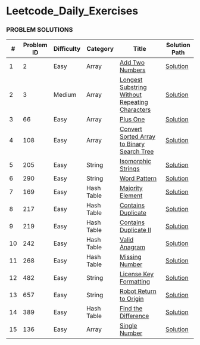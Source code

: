 # Leetcode_Daily_Exercises

### **PROBLEM SOLUTIONS**

| #   | Problem ID | Difficulty | Category   | Title                                                                                                                                       | Solution Path                                            |
|-----|------------|-------------|-------------|---------------------------------------------------------------------------------------------------------------------------------------------|----------------------------------------------------------|
| 1   | 2          | Easy        | Array       | [Add Two Numbers](https://leetcode.com/problems/add-two-numbers/)                                                                           | [Solution](../master/src/easy/addTwoNumbers.java)        |
| 2   | 3          | Medium      | Array       | [Longest Substring Without Repeating Characters](https://leetcode.com/problems/longest-substring-without-repeating-characters/description/) | [Solution](../master/src/medium/longestSubString.java)   |
| 3   | 66         | Easy        | Array       | [Plus One](https://leetcode.com/problems/plus-one/description/)                                                                             | [Solution](../master/src/easy/plusOne.java)              |
| 4   | 108        | Easy        | Array       | [Convert Sorted Array to Binary Search Tree](https://leetcode.com/problems/convert-sorted-array-to-binary-search-tree/description/)         | [Solution](../master/src/easy/convertSortedArray.java)   |
| 5   | 205        | Easy        | String      | [Isomorphic Strings](https://leetcode.com/problems/isomorphic-strings/description/)                                                         | [Solution](../master/src/easy/isomorphicString.java)     |
| 6   | 290        | Easy        | String      | [Word Pattern](https://leetcode.com/problems/word-pattern/description/)                                                                     | [Solution](../master/src/easy/wordPattern.java)          |
| 7   | 169        | Easy        | Hash Table  | [Majority Element](https://leetcode.com/problems/majority-element/description/)                                                             | [Solution](../master/src/easy/majorityElement.java)      |
| 8   | 217        | Easy        | Hash Table  | [Contains Duplicate](https://leetcode.com/problems/contains-duplicate/description/)                                                         | [Solution](../master/src/easy/containsDuplicate.java)    |
| 9   | 219        | Easy        | Hash Table  | [Contains Duplicate II](https://leetcode.com/problems/contains-duplicate-ii/description/)                                                   | [Solution](../master/src/easy/containsDuplicateII.java)  |
| 10  | 242        | Easy        | Hash Table  | [Valid Anagram](https://leetcode.com/problems/valid-anagram/description/)                                                                   | [Solution](../master/src/easy/validAnagram.java)         |
| 11  | 268        | Easy        | Hash Table  | [Missing Number](https://leetcode.com/problems/missing-number/description/)                                                                 | [Solution](../master/src/easy/missingNumber.java)        |
| 12  | 482        | Easy        | String      | [License Key Formatting](https://leetcode.com/problems/license-key-formatting/description/)                                                 | [Solution](../master/src/easy/licenseKeyFormatting.java) |
| 13  | 657        | Easy        | String      | [Robot Return to Origin](https://leetcode.com/problems/robot-return-to-origin/description/)                                                 | [Solution](../master/src/easy/robotReturnToOrigin.java)  |
| 14  | 389        | Easy        | Hash Table  | [Find the Difference](https://leetcode.com/problems/find-the-difference/description/)                                                       | [Solution](../master/src/easy/findTheDifference.java)    |
| 15  | 136        | Easy        | Array       | [Single Number](https://leetcode.com/problems/single-number/description/)                                                                             | [Solution](../master/src/easy/singleNumber.java)         |

